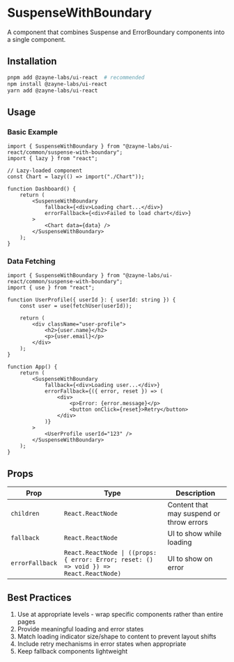 # SuspenseWithBoundary

A component that combines Suspense and ErrorBoundary components into a single component.

## Installation

```bash
pnpm add @zayne-labs/ui-react  # recommended
npm install @zayne-labs/ui-react
yarn add @zayne-labs/ui-react
```

## Usage

### Basic Example

```tsx
import { SuspenseWithBoundary } from "@zayne-labs/ui-react/common/suspense-with-boundary";
import { lazy } from "react";

// Lazy-loaded component
const Chart = lazy(() => import("./Chart"));

function Dashboard() {
	return (
		<SuspenseWithBoundary
			fallback={<div>Loading chart...</div>}
			errorFallback={<div>Failed to load chart</div>}
		>
			<Chart data={data} />
		</SuspenseWithBoundary>
	);
}
```

### Data Fetching

```tsx
import { SuspenseWithBoundary } from "@zayne-labs/ui-react/common/suspense-with-boundary";
import { use } from "react";

function UserProfile({ userId }: { userId: string }) {
	const user = use(fetchUser(userId));

	return (
		<div className="user-profile">
			<h2>{user.name}</h2>
			<p>{user.email}</p>
		</div>
	);
}

function App() {
	return (
		<SuspenseWithBoundary
			fallback={<div>Loading user...</div>}
			errorFallback={({ error, reset }) => (
				<div>
					<p>Error: {error.message}</p>
					<button onClick={reset}>Retry</button>
				</div>
			)}
		>
			<UserProfile userId="123" />
		</SuspenseWithBoundary>
	);
}
```

## Props

| Prop            | Type                                                                                   | Description                              |
| --------------- | -------------------------------------------------------------------------------------- | ---------------------------------------- |
| `children`      | `React.ReactNode`                                                                      | Content that may suspend or throw errors |
| `fallback`      | `React.ReactNode`                                                                      | UI to show while loading                 |
| `errorFallback` | `React.ReactNode \| ((props: { error: Error; reset: () => void }) => React.ReactNode)` | UI to show on error                      |

## Best Practices

1. Use at appropriate levels - wrap specific components rather than entire pages
2. Provide meaningful loading and error states
3. Match loading indicator size/shape to content to prevent layout shifts
4. Include retry mechanisms in error states when appropriate
5. Keep fallback components lightweight

